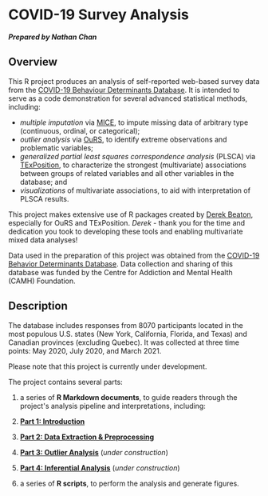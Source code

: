 # COVID-19 Survey Analysis

***Prepared by Nathan Chan***

## Overview

This R project produces an analysis of self-reported web-based survey data from the [COVID-19 Behaviour Determinants Database](https://doi.org/10.7910/DVN/NILCAV). It is intended to serve as a code demonstration for several advanced statistical methods, including:

  * *multiple imputation* via [MICE](https://cran.r-project.org/web/packages/mice/mice.pdf), to impute missing data of arbitrary type (continuous, ordinal, or categorical);
  * *outlier analysis* via [OuRS](https://github.com/derekbeaton/OuRS), to identify extreme observations and problematic variables;
  * *generalized partial least squares correspondence analysis* (PLSCA) via [TExPosition](https://github.com/derekbeaton/ExPosition1/tree/master/TExPosition), to characterize the strongest (multivariate) associations between groups of related variables and all other variables in the database; and
  * *visualizations* of multivariate associations, to aid with interpretation of PLSCA results.
  
This project makes extensive use of R packages created by [Derek Beaton](https://github.com/derekbeaton), especially for OuRS and TExPosition. *Derek* - thank you for the time and dedication you took to developing these tools and enabling multivariate mixed data analyses!

Data used in the preparation of this project was obtained from the [COVID-19 Behavior Determinants Database](www.covid19-database.com). Data collection and sharing of this database was funded by the Centre for Addiction and Mental Health (CAMH) Foundation.

## Description

The database includes responses from 8070 participants located in the most populous U.S. states (New York, California, Florida, and Texas) and Canadian provinces (excluding Quebec). It was collected at three time points: May 2020, July 2020, and March 2021.

Please note that this project is currently under development.

The project contains several parts:

1. a series of **R Markdown documents**, to guide readers through the project's analysis pipeline and interpretations, including:

  1. [**Part 1: Introduction**](https://nathankchan.github.io/covid-19-survey-analysis/Analysis_part1.html)
  2. [**Part 2: Data Extraction & Preprocessing**](https://nathankchan.github.io/covid-19-survey-analysis/Analysis_part2.html)
  3. [**Part 3: Outlier Analysis**](https://nathankchan.github.io/covid-19-survey-analysis/Analysis_part3.html) (*under construction*)
  4. [**Part 4: Inferential Analysis**](https://nathankchan.github.io/covid-19-survey-analysis/Analysis_part4.html) (*under construction*)

2. a series of **R scripts**, to perform the analysis and generate figures.
